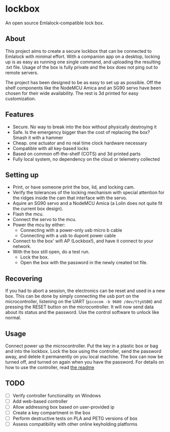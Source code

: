 # lockbox

An open source Emlalock-compatible lock box.

## About

This project aims to create a secure lockbox that can be connected to Emlalock with minimal effort. With a companion app on a desktop, locking up is as easy as running one single command, and uploading the resulting .txt file.
Usage of the box is fully private and the box does not ping out to remote servers.

The project has been designed to be as easy to set up as possible. Off the shelf components like the NodeMCU Amica and an SG90 servo have been chosen for their wide availability. The rest is 3d printed for easy customization.

## Features

- Secure. No way to break into the box without physically destroying it
- Safe. Is the emergency bigger than the cost of replacing the box? Smash it with a hammer
- Cheap. one actuator and no real time clock hardware necessary
- Compatible with all key-based locks
- Based on common off-the-shelf (COTS) and 3d printed parts
- Fully local system, no dependency on the cloud or telemetry collected

## Setting up

- Print, or have someone print the box, lid, and locking cam.
- Verify the tolerances of the locking mechanism with special attention for the ridges inside the cam that interface with the servo.
- Aquire an SG90 servo and a NodeMCU Amica (a Lolin does not quite fit the current box design).
- Flash the mcu.
- Connect the servo to the mcu.
- Power the mcu by either:
  - Connecting with a power-only usb micro b cable
  - Connecting with a usb to dupont power cable
- Connect to the box' wifi AP (Lockbox!), and have it connect to your network.
- With the box still open, do a test run.
  - Lock the box.
  - Open the box with the password in the newly created txt file.

## Recovering

If you had to abort a session, the electronics can be reset and used in a new box. This can be done by simply connecting the usb port on the microcontroller, listening on the UART (`picocom -b 9600 /dev/ttyUSB0`) and pressing the RESET button on the microcontroller. It will now send data about its status and the password. Use the control software to unlock like normal.

## Usage

Connect power up the microcontroller. Put the key in a plastic box or bag and into the lockbox. Lock the box using the controller, send the password away, and delete it permanently on you local machine. The box can now be turned off, and turned on again when you have the password. For details on how to use the controller, read [the readme](lockbox_control/README.md)

## TODO

- [ ] Verify controller functionality on Windows
- [ ] Add web-based controller
- [ ] Allow addressing box based on user-provided ip
- [ ] Create a key compartment in the box
- [ ] Perform destructive tests on PLA and PETG versions of box
- [ ] Assess compatibility with other online keyholding platforms
